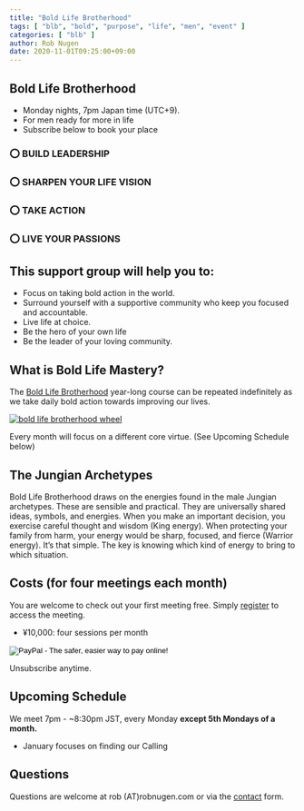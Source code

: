 ```yaml
---
title: "Bold Life Brotherhood"
tags: [ "blb", "bold", "purpose", "life", "men", "event" ]
categories: [ "blb" ]
author: Rob Nugen
date: 2020-11-01T09:25:00+09:00
---
```


## Bold Life Brotherhood ##

* Monday nights, 7pm Japan time (UTC+9).
* For men ready for more in life
* Subscribe below to book your place

### ⭕ BUILD LEADERSHIP ###
### ⭕ SHARPEN YOUR LIFE VISION ###
### ⭕ TAKE ACTION ###
### ⭕ LIVE YOUR PASSIONS ###

## This support group will help you to: ##

* Focus on taking bold action in the world.
* Surround yourself with a supportive community who keep you focused and accountable.
* Live life at choice.
* Be the hero of your own life
* Be the leader of your loving community.

## What is Bold Life Mastery? ##

The [Bold Life Brotherhood](https://www.theboldlifebrotherhood.com/) year-long course can be repeated
indefinitely as we take daily bold action towards improving our lives.

[![bold life brotherhood wheel](//b.robnugen.com/blog/2020/blb/thumbs/blb_wheel.png)](//b.robnugen.com/blog/2020/blb/blb_wheel.png)

Every month will focus on a different core virtue.  (See Upcoming Schedule below)

## The Jungian Archetypes ##

Bold Life Brotherhood draws on the energies found in the male Jungian
archetypes. These are sensible and practical. They are universally
shared ideas, symbols, and energies. When you make an important
decision, you exercise careful thought and wisdom (King energy). When
protecting your family from harm, your energy would be sharp, focused,
and fierce (Warrior energy). It’s that simple. The key is knowing
which kind of energy to bring to which situation.

## Costs (for four meetings each month) ##

You are welcome to check out your first meeting free.  Simply [register](/bold-life-brotherhood/registration/) to access the meeting.

* ¥10,000: four sessions per month

<form action="https://www.paypal.com/cgi-bin/webscr" method="post" target="_top">
<input type="hidden" name="cmd" value="_s-xclick">
<input type="hidden" name="hosted_button_id" value="T32GVS6KMJFGC">
<input type="image" src="https://www.paypalobjects.com/en_US/JP/i/btn/btn_subscribeCC_LG.gif" border="0" name="submit" alt="PayPal - The safer, easier way to pay online!">
<img alt="" border="0" src="https://www.paypalobjects.com/en_US/i/scr/pixel.gif" width="1" height="1">
</form>

Unsubscribe anytime.

## Upcoming Schedule ##

We meet 7pm - ~8:30pm JST, every Monday **except 5th Mondays of a month.**

* January focuses on finding our Calling

## Questions ##

Questions are welcome at rob (A<span>T</span>)robnugen.com or via the
[contact](/contact/) form.
